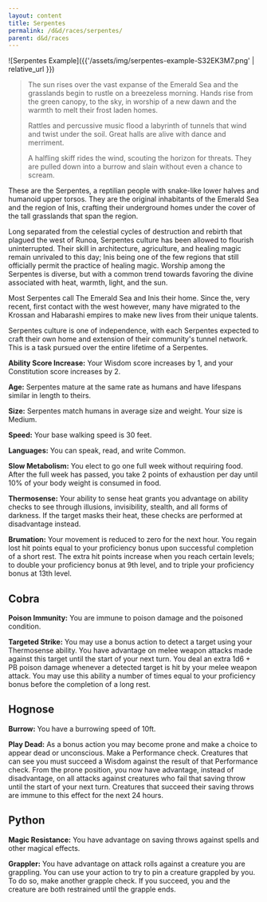 ```yaml
---
layout: content
title: Serpentes
permalink: /d&d/races/serpentes/
parent: d&d/races
---
```


![Serpentes Example]({{'/assets/img/serpentes-example-S32EK3M7.png' | relative_url }})

> The sun rises over the vast expanse of the Emerald Sea and the grasslands begin to rustle on a breezeless morning. Hands rise from the green canopy, to the sky, in worship of a new dawn and the warmth to melt their frost laden homes.
>
> Rattles and percussive music flood a labyrinth of tunnels that wind and twist under the soil. Great halls are alive with dance and merriment.
>
> A halfling skiff rides the wind, scouting the horizon for threats. They are pulled down into a burrow and slain without even a chance to scream.

These are the Serpentes, a reptilian people with snake-like lower halves and humanoid upper torsos. They are the original inhabitants of the Emerald Sea and the region of Inis, crafting their underground homes under the cover of the tall grasslands that span the region.

Long separated from the celestial cycles of destruction and rebirth that plagued the west of Runoa, Serpentes culture has been allowed to flourish uninterrupted. Their skill in architecture, agriculture, and healing magic remain unrivaled to this day; Inis being one of the few regions that still officially permit the practice of healing magic. Worship among the Serpentes is diverse, but with a common trend towards favoring the divine associated with heat, warmth, light, and the sun.

Most Serpentes call The Emerald Sea and Inis their home. Since the, very recent, first contact with the west however, many have migrated to the Krossan and Habarashi empires to make new lives from their unique talents.

Serpentes culture is one of independence, with each Serpentes expected to craft their own home and extension of their community's tunnel network. This is a task pursued over the entire lifetime of a Serpentes.

**Ability Score Increase:** Your Wisdom score increases by 1, and your Constitution score increases by 2.

**Age:** Serpentes mature at the same rate as humans and have lifespans similar in length to theirs.

**Size:** Serpentes match humans in average size and weight. Your size is Medium.

**Speed:** Your base walking speed is 30 feet.

**Languages:** You can speak, read, and write Common.

**Slow Metabolism:** You elect to go one full week without requiring food. After the full week has passed, you take 2 points of exhaustion per day until 10% of your body weight is consumed in food.

**Thermosense:** Your ability to sense heat grants you advantage on ability checks to see through illusions, invisibility, stealth, and all forms of darkness. If the target masks their heat, these checks are performed at disadvantage instead.

**Brumation:** Your movement is reduced to zero for the next hour. You regain lost hit points equal to your proficiency bonus upon successful completion of a short rest. The extra hit points increase when you reach certain levels; to double your proficiency bonus at 9th level, and to triple your proficiency bonus at 13th level.

## Cobra

**Poison Immunity:** You are immune to poison damage and the poisoned condition.

**Targeted Strike:** You may use a bonus action to detect a target using your Thermosense ability. You have advantage on melee weapon attacks made against this target until the start of your next turn. You deal an extra 1d6 + PB poison damage whenever a detected target is hit by your melee weapon attack. You may use this ability a number of times equal to your proficiency bonus before the completion of a long rest.

## Hognose

**Burrow:** You have a burrowing speed of 10ft.

**Play Dead:** As a bonus action you may become prone and make a choice to appear dead or unconscious. Make a Performance check. Creatures that can see you must succeed a Wisdom against the result of that Performance check. From the prone position, you now have advantage, instead of disadvantage, on all attacks against creatures who fail that saving throw until the start of your next turn. Creatures that succeed their saving throws are immune to this effect for the next 24 hours.

## Python

**Magic Resistance:** You have advantage on saving throws against spells and other magical effects.

**Grappler:** You have advantage on attack rolls against a creature you are grappling. You can use your action to try to pin a creature grappled by you. To do so, make another grapple check. If you succeed, you and the creature are both restrained until the grapple ends.
